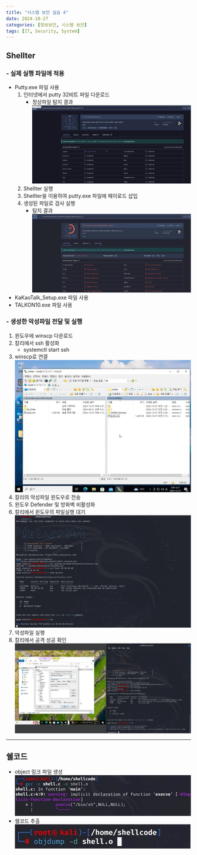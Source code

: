 ```yaml
---
title: "시스템 보안 실습 4"
date: 2024-10-27
categories: [정보보안, 시스템 보안]
tags: [IT, Security, System]
---
```


## Shellter

### - 실제 실행 파일에 적용

- Putty.exe 파일 사용
  1. 인터넷에서 putty 32비트 파일 다운로드
     - 정상파일 탐지 결과
       ![](assets/img/정보보안/실습/S_4-1.jpg)
  2. Shellter 실행
  3. Shellter을 이용하여 putty.exe 파일에 페이로드 삽입
  4. 생성된 파일로 검사 실행
     - 탐지 결과
       ![](assets/img/정보보안/실습/S_4-2.jpg)
- KaKaoTalk_Setup.exe 파일 사용
- TALKON10.exe 파일 사용

### - 생성한 악성파일 전달 및 실행

1. 윈도우에 winscp 다운로드
2. 칼리에서 ssh 활성화
   - systemctl start ssh
3. winscp로 연결
   ![](assets/img/정보보안/실습/S_4-3.jpg)
4. 칼리의 악성파일 윈도우로 전송
5. 윈도우 Defender 및 방화벽 비활성화
6. 칼리에서 윈도우의 파일실행 대기
   ![](assets/img/정보보안/실습/S_4-4.jpg)
7. 악성파일 실행
8. 칼리에서 공격 성공 확인
   ![](assets/img/정보보안/실습/S_4-5.jpg)

---

## 쉘코드

- object 링크 파일 생성
   ![](assets/img/정보보안/실습/S_4-6.jpg)
- 쉘코드 추출
   ![](assets/img/정보보안/실습/S_4-7.jpg)